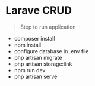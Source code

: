 # Larave CRUD

> Step to run application

-   composer install
-   npm install
-   configure database in .env file
-   php artisan migrate
-   php artisan storage:link
-   npm run dev
-   php artisan serve
